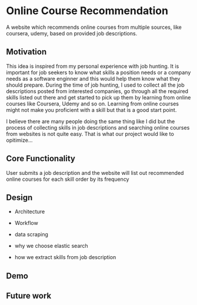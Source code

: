 # Online Course Recommendation
A website which recommends online courses from multiple sources, like coursera, udemy, based on provided job descriptions.

## Motivation
This idea is inspired from my personal experience with job hunting. It is important for job seekers to know what skills a position needs or a company needs as a software enginner and this would help them know what they should prepare. During the time of job hunting, I used to collect all the job descriptions posted from interested companies, go through all the required skills listed out there and get started to pick up them by learning from online courses like Coursera, Udemy and so on. Learning from online courses might not make you proficient with a skill but that is a good start point.

I believe there are many people doing the same thing like I did but the process of collecting skills in job descriptions and searching online courses from websites is not quite easy. That is what our project would like to opitimize...

## Core Functionality
User submits a job description and the website will list out recommended online courses for each skill order by its frequency

## Design
* Architecture

* Workflow

* data scraping
* why we choose elastic search
* how we extract skills from job description

## Demo

## Future work


